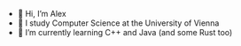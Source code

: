 - 👋 Hi, I’m Alex
- 👀 I study Computer Science at the University of Vienna
- 🌱 I’m currently learning C++ and Java (and some Rust too)

<!---
holyghosst/holyghosst is a ✨ special ✨ repository because its `README.md` (this file) appears on your GitHub profile.
You can click the Preview link to take a look at your changes.
--->
